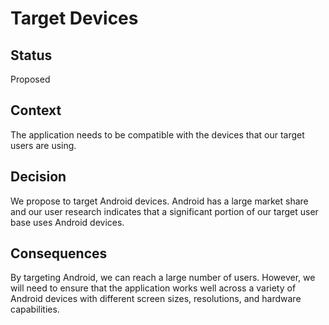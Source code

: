 # Target Devices

## Status

Proposed

## Context

The application needs to be compatible with the devices that our target users are using.

## Decision

We propose to target Android devices. Android has a large market share and our user research indicates that a significant portion of our target user base uses Android devices.

## Consequences

By targeting Android, we can reach a large number of users. However, we will need to ensure that the application works well across a variety of Android devices with different screen sizes, resolutions, and hardware capabilities.